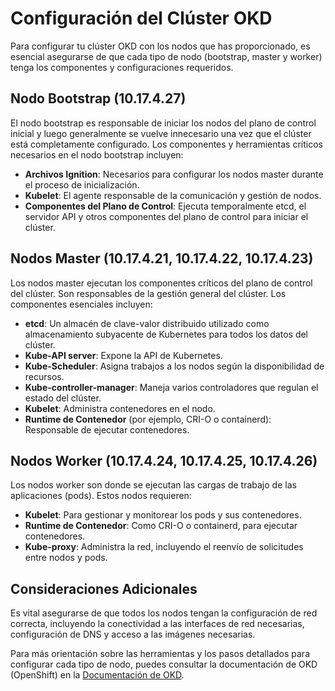 # Configuración del Clúster OKD

Para configurar tu clúster OKD con los nodos que has proporcionado, es esencial asegurarse de que cada tipo de nodo (bootstrap, master y worker) tenga los componentes y configuraciones requeridos.

## Nodo Bootstrap (10.17.4.27)

El nodo bootstrap es responsable de iniciar los nodos del plano de control inicial y luego generalmente se vuelve innecesario una vez que el clúster está completamente configurado. Los componentes y herramientas críticos necesarios en el nodo bootstrap incluyen:

- **Archivos Ignition**: Necesarios para configurar los nodos master durante el proceso de inicialización.
- **Kubelet**: El agente responsable de la comunicación y gestión de nodos.
- **Componentes del Plano de Control**: Ejecuta temporalmente etcd, el servidor API y otros componentes del plano de control para iniciar el clúster.

## Nodos Master (10.17.4.21, 10.17.4.22, 10.17.4.23)

Los nodos master ejecutan los componentes críticos del plano de control del clúster. Son responsables de la gestión general del clúster. Los componentes esenciales incluyen:

- **etcd**: Un almacén de clave-valor distribuido utilizado como almacenamiento subyacente de Kubernetes para todos los datos del clúster.
- **Kube-API server**: Expone la API de Kubernetes.
- **Kube-Scheduler**: Asigna trabajos a los nodos según la disponibilidad de recursos.
- **Kube-controller-manager**: Maneja varios controladores que regulan el estado del clúster.
- **Kubelet**: Administra contenedores en el nodo.
- **Runtime de Contenedor** (por ejemplo, CRI-O o containerd): Responsable de ejecutar contenedores.

## Nodos Worker (10.17.4.24, 10.17.4.25, 10.17.4.26)

Los nodos worker son donde se ejecutan las cargas de trabajo de las aplicaciones (pods). Estos nodos requieren:

- **Kubelet**: Para gestionar y monitorear los pods y sus contenedores.
- **Runtime de Contenedor**: Como CRI-O o containerd, para ejecutar contenedores.
- **Kube-proxy**: Administra la red, incluyendo el reenvío de solicitudes entre nodos y pods.

## Consideraciones Adicionales

Es vital asegurarse de que todos los nodos tengan la configuración de red correcta, incluyendo la conectividad a las interfaces de red necesarias, configuración de DNS y acceso a las imágenes necesarias.

Para más orientación sobre las herramientas y los pasos detallados para configurar cada tipo de nodo, puedes consultar la documentación de OKD (OpenShift) en la [Documentación de OKD](https://docs.okd.io/).